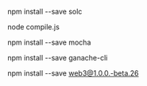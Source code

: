 npm install --save solc

node compile.js

npm install --save mocha

npm install --save ganache-cli

npm install --save web3@1.0.0.-beta.26